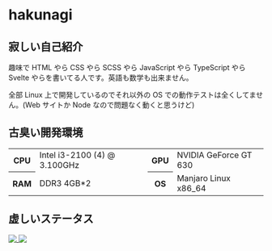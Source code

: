 # hakunagi

## 寂しい自己紹介

趣味で HTML やら CSS やら SCSS やら JavaScript やら TypeScript やら Svelte やらを書いてる人です。英語も数学も出来ません。

全部 Linux 上で開発しているのでそれ以外の OS での動作テストは全くしてません。(Web サイトか Node なので問題なく動くと思うけど)

## 古臭い開発環境

<table>
  <tr>
    <th>CPU</th>
    <td>Intel i3-2100 (4) @ 3.100GHz</td>
    <th>GPU</th>
    <td>NVIDIA GeForce GT 630</td>
  </tr>
  <tr>
    <th>RAM</th>
    <td>DDR3 4GB*2</td>
    <th>OS</th>
    <td>Manjaro Linux x86_64</td>
  </tr>
</table>

## 虚しいステータス

<div>
  <a href="https://github.com/hakunagi">
    <img align="top" src="https://github-readme-stats.vercel.app/api?username=hakunagi&show_icons=true&include_all_commits=true&hide=contribs&title_color=8D7AE6&icon_color=8D7AE6&text_color=8D7AE6&bg_color=8D7AE61f&border_color=8D7AE6&locale=ja"/>
  </a>
  <a href="https://github.com/hakunagi?tab=repositories">
    <img align="top" src="https://github-readme-stats.vercel.app/api/top-langs/?username=hakunagi&layout=compact&title_color=8D7AE6&icon_color=8D7AE6&text_color=8D7AE6&bg_color=8D7AE61f&border_color=8D7AE6&locale=ja"/>
  </a>
</div>
